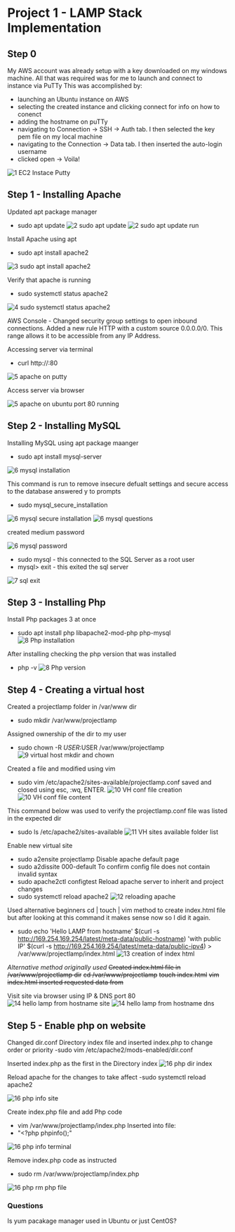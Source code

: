 # Project 1 - LAMP Stack Implementation

## Step 0 
 My AWS account was already setup with a key downloaded on my windows machine.
 All that was required was for me to launch and connect to instance via PuTTy
 This was accomplished by:
 - launching an Ubuntu instance on AWS
 - selecting the created instance and clicking connect for info on how to conenct
 - adding the hostname on puTTy
 - navigating to Connection -> SSH -> Auth tab. I then selected the key pem file on my local machine
 - navigating to the Connection -> Data tab. I then inserted the auto-login username
 - clicked open -> Voila!

![1 EC2 Instace Putty ](https://user-images.githubusercontent.com/80431204/129098766-43a206da-eb43-4835-8c64-a938df50c373.png)

## Step 1 - Installing Apache 
Updated apt package manager
- sudo apt update 
![2 sudo apt update](https://user-images.githubusercontent.com/80431204/129099160-2cd2b3fb-db29-4610-8c46-0fbd2154de9a.png)
![2 sudo apt update run](https://user-images.githubusercontent.com/80431204/129099239-af45446f-45af-454e-8138-7f14d3a42b5f.png)

Install Apache using apt
- sudo apt install apache2

![3 sudo apt install apache2](https://user-images.githubusercontent.com/80431204/129099288-3a01e72c-640e-4bc3-89d3-6aaa3b0c600f.png)

Verify that apache is running
- sudo systemctl status apache2 

![4 sudo systemctl status apache2](https://user-images.githubusercontent.com/80431204/129099386-4a7def3c-7cf9-4264-ab59-86737f37a503.png)

AWS Console - Changed security group settings to open inbound connections. Added a new rule HTTP with a custom source 0.0.0.0/0.
This range allows it to be accessible from any IP Address.

Accessing server via terminal
- curl http://<ipaddress>:80

![5 apache on putty](https://user-images.githubusercontent.com/80431204/129099862-1765c72b-a095-4f06-b8ac-1747acac5a99.png)

Access server via browser

![5 apache on ubuntu port 80 running](https://user-images.githubusercontent.com/80431204/129099929-377c8063-30d8-4acd-b168-635408f1cd8a.png)

## Step 2 - Installing MySQL

Installing MySQL using apt package maanger
- sudo apt install mysql-server

![6 mysql installation](https://user-images.githubusercontent.com/80431204/129099990-37b27c79-37f9-4299-ab33-f87d22eaf8e6.png)

This command is run to remove insecure defualt settings and secure access to the database
answered y to prompts
- sudo mysql_secure_installation 

![6 mysql secure installation](https://user-images.githubusercontent.com/80431204/129100442-14896719-247d-4c1a-b856-095935f4d642.png)
![6 mysql questions](https://user-images.githubusercontent.com/80431204/129100225-ef4c415f-5248-4493-b11c-5be401a01147.png)

created medium password

![6 mysql password](https://user-images.githubusercontent.com/80431204/129100185-e33b5d5a-54b8-448a-8c3a-7f0c740d5446.png)

- sudo mysql - this connected to the SQL Server as a root user
- mysql> exit - this exited the sql server

![7 sql exit](https://user-images.githubusercontent.com/80431204/129100535-0b237e54-81d0-41c0-8eb1-d69ed46cd0b5.png)

## Step 3 - Installing Php

Install Php packages 3 at once
- sudo apt install php libapache2-mod-php php-mysql
![8 Php installation](https://user-images.githubusercontent.com/80431204/129100646-fc6591ef-680c-4ea7-8e8a-3dbd91ffca99.png)


After installing checking the php version that was installed
- php -v
![8 Php version](https://user-images.githubusercontent.com/80431204/129100707-51998208-664c-448b-bed4-edc154c4cc1c.png)

## Step 4 - Creating a virtual host 

Created a projectlamp folder in /var/www dir
- sudo mkdir /var/www/projectlamp

Assigned ownership of the dir to my user
- sudo chown -R $USER:$USER /var/www/projectlamp
![9 virtual host mkdir and chown](https://user-images.githubusercontent.com/80431204/129100785-cdf3cf72-20c7-49f0-9844-44111afa72f5.png)

Created a file and modified using vim
- sudo vim /etc/apache2/sites-available/projectlamp.conf
saved and closed using esc, :wq, ENTER.
![10 VH conf file creation](https://user-images.githubusercontent.com/80431204/129101051-03fee618-3394-42f1-9bb6-e8b637bb0a0c.png)
![10 VH conf file content](https://user-images.githubusercontent.com/80431204/129101153-859e9f12-09d8-4a56-a10e-964eb6f8db14.png)

This command below was used to verify the projectlamp.conf file was listed in the expected dir
- sudo ls /etc/apache2/sites-available
![11 VH sites available folder list](https://user-images.githubusercontent.com/80431204/129101233-2d496f58-5f22-4d4f-920f-125d159411a3.png)

Enable new virtual site
- sudo a2ensite projectlamp
Disable apache default page
- sudo a2dissite 000-default
To confirm config file does not contain invalid syntax
- sudo apache2ctl configtest
Reload apache server to inherit and project changes
- sudo systemctl reload apache2
![12 reloading apache](https://user-images.githubusercontent.com/80431204/129101339-3d902af8-3e0f-4be3-8ecf-3f6bd9bdbdbb.png)

Used alternative beginners cd | touch | vim method to create index.html file but after looking at this command it makes sense now so I did it again.
- sudo echo 'Hello LAMP from hostname' $(curl -s http://169.254.169.254/latest/meta-data/public-hostname) 'with public IP' $(curl -s 
http://169.254.169.254/latest/meta-data/public-ipv4) > /var/www/projectlamp/index.html
![13 creation of index html](https://user-images.githubusercontent.com/80431204/129101549-84b6aee7-1c94-45cb-925d-616c9028c2e7.png)

*Alternative method originally used*
~~Created index.html file in /var/www/projectlamp dir~~
~~cd /var/www/projectlamp~~
~~touch index.html~~
~~vim index.html inserted requested data from~~


Visit site via browser using IP & DNS port 80
![14 hello lamp from hostname site](https://user-images.githubusercontent.com/80431204/129101950-c118f182-9ad9-4e6c-9017-6e5f4dcbd76e.png)
![14 hello lamp from hostname dns](https://user-images.githubusercontent.com/80431204/129101907-332df048-0b08-45d9-a9cd-452e9fc882f3.png)


## Step 5 - Enable php on website

Changed dir.conf Directory index file and inserted index.php to change order or priority
-sudo vim /etc/apache2/mods-enabled/dir.conf

Inserted index.php as the first in the Directory index
![16 php dir index](https://user-images.githubusercontent.com/80431204/129102418-184dc541-d58e-404a-9d0a-4adecf238f0a.png)

Reload apache for the changes to take affect
-sudo systemctl reload apache2

![16 php info site](https://user-images.githubusercontent.com/80431204/129102591-70bd7b8c-fa81-4326-99db-a6a262eb9dbc.png)

Create index.php file and add Php code
- vim /var/www/projectlamp/index.php
Inserted into file:
- "<?php
phpinfo();"

![16 php info terminal](https://user-images.githubusercontent.com/80431204/129102509-e336e748-4ae8-4ace-8bc0-08aa81e53ccb.png)

Remove index.php code as instructed
- sudo rm /var/www/projectlamp/index.php

![16 php rm php file](https://user-images.githubusercontent.com/80431204/129102555-c55892b9-896c-4dbb-a9cd-4ea89d51ec79.png)

### Questions
Is yum pacakage manager used in Ubuntu or just CentOS?
